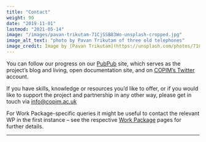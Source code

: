 ```yaml
---
title: "Contact"
weight: 90
date: "2019-11-01"
lastmod: "2021-05-14"
image: "/images/pavan-trikutam-71CjSSB83Wo-unsplash-cropped.jpg"
image_alt_text: "photo by Pavan Trikutam of three old telephones"
image_credit: Image by [Pavan Trikutam](https://unsplash.com/photos/71CjSSB83Wo) on Unsplash.
---
```


You can follow our progress on our [PubPub](https://copim.pubpub.org/) site, which serves as the project’s blog and living, open documentation site, and on [COPIM’s Twitter](https://twitter.com/COPIMproject) account.

If you have skills, knowledge or resources you’d like to offer, or if you would like to support the project and partnership in any other way, please get in touch via [info@copim.ac.uk](mailto:info@copim.ac.uk)

For Work Package-specific queries it might be useful to contact the relevant WP in the first instance – see the respective [Work Package](https://www.copim.ac.uk/work-package/) pages for further details.

---
